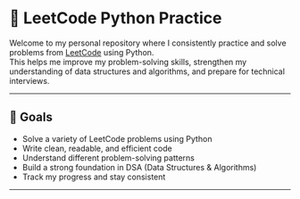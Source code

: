 # 🧠 LeetCode Python Practice

Welcome to my personal repository where I consistently practice and solve problems from [LeetCode](https://leetcode.com/) using Python.  
This helps me improve my problem-solving skills, strengthen my understanding of data structures and algorithms, and prepare for technical interviews.

---

## 🚀 Goals

- Solve a variety of LeetCode problems using Python
- Write clean, readable, and efficient code
- Understand different problem-solving patterns
- Build a strong foundation in DSA (Data Structures & Algorithms)
- Track my progress and stay consistent

---



